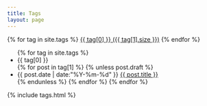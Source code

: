 ```yaml
---
title: Tags
layout: page
---
```


<div id='tag_cloud'>
  {% for tag in site.tags %}
  <a href="#{{ tag[0] }}" title="{{ tag[0] }}" rel="{{ tag[1].size }}">{{ tag[0] }} ({{ tag[1].size }})</a>
  {% endfor %}
</div>

<ul class="listing">
  {% for tag in site.tags %}
  <li class="listing-seperator" id="{{ tag[0] }}">{{ tag[0] }}</li>
  {% for post in tag[1] %}
  {% unless post.draft %}
  <li class="listing-item">
    <time datetime="{{ post.date | date:"%Y-%m-%d" }}">{{ post.date | date:"%Y-%m-%d" }}</time>
    <a href="{{ post.url }}" title="{{ post.title }}">{{ post.title }}</a>
  </li>
  {% endunless %}
  {% endfor %}
  {% endfor %}
</ul>

{% include tags.html %}
